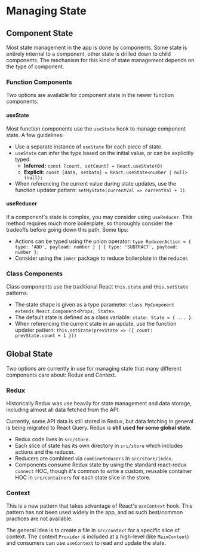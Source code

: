 # Managing State

## Component State

Most state management in the app is done by components. Some state is entirely internal to a component, other state is drilled down to child components. The mechanism for this kind of state management depends on the type of component.

### Function Components

Two options are available for component state in the newer function components:

#### useState

Most function components use the `useState` hook to manage component state. A few guidelines:

- Use a separate instance of `useState` for each piece of state.
- `useState` can infer the type based on the initial value, or can be explicitly typed.
  - **Inferred:** `const [count, setCount] = React.useState(0)`
  - **Explicit:** `const [data, setData] = React.useState<number | null>(null);`
- When referencing the current value during state updates, use the function updater pattern: `setMyState(currentVal => currentVal + 1)`.

#### useReducer

If a component's state is complex, you may consider using `useReducer`. This method requires much more boilerplate, so thoroughly consider the tradeoffs before going down this path. Some tips:

- Actions can be typed using the union operator: `type ReducerAction = { type: 'ADD', payload: number } | { type: 'SUBTRACT', payload: number };`
- Consider using the `immer` package to reduce boilerplate in the reducer.

### Class Components

Class components use the traditional React `this.state` and `this.setState` patterns.

- The state shape is given as a type parameter: `class MyComponent extends React.Component<Props, State>`.
- The default state is defined as a class variable: `state: State = { ... }`.
- When referencing the current state in an update, use the function updater pattern: `this.setState(prevState => ({ count: prevState.count + 1 }))`

## Global State

Two options are currently in use for managing state that many different components care about: Redux and Context.

### Redux

Historically Redux was use heavily for state management and data storage, including almost all data fetched from the API.

Currently, some API data is still stored in Redux, but data fetching in general is being migrated to React Query. Redux is **still used for some global state**.

- Redux code lives in `src/store`.
- Each slice of state has its own directory in `src/store` which includes actions and the reducer.
- Reducers are combined via `combineReducers` in `src/store/index`.
- Components consume Redux state by using the standard react-redux `connect` HOC, though it's common to write a custom, reusable container HOC in `src/containers` for each state slice in the store.

### Context

This is a new pattern that takes advantage of React's `useContext` hook. This pattern has not been used widely in the app, and as such best/common practices are not available.

The general idea is to create a file in `src/context` for a specific slice of context. The context `Provider` is included at a high-level (like `MainContent`) and consumers can use `useContext` to read and update the state.
